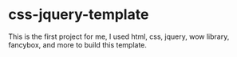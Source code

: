 # css-jquery-template
This is the first project for me, I used html, css, jquery, wow library, fancybox, and more to build this template.
